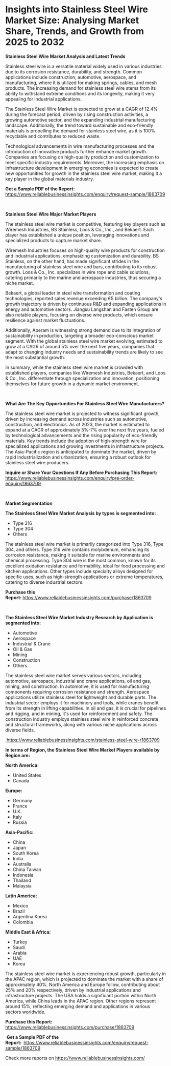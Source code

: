 <p><h1>Insights into Stainless Steel Wire Market Size: Analysing Market Share, Trends, and Growth from 2025 to 2032</h1></p><p><strong>Stainless Steel Wire Market Analysis and Latest Trends</strong></p>
<p><p>Stainless steel wire is a versatile material widely used in various industries due to its corrosion resistance, durability, and strength. Common applications include construction, automotive, aerospace, and manufacturing, where it is utilized for making springs, cables, and mesh products. The increasing demand for stainless steel wire stems from its ability to withstand extreme conditions and its longevity, making it very appealing for industrial applications.</p><p>The Stainless Steel Wire Market is expected to grow at a CAGR of 12.4% during the forecast period, driven by rising construction activities, a growing automotive sector, and the expanding industrial manufacturing landscape. Additionally, the trend toward sustainable and eco-friendly materials is propelling the demand for stainless steel wire, as it is 100% recyclable and contributes to reduced waste.</p><p>Technological advancements in wire manufacturing processes and the introduction of innovative products further enhance market growth. Companies are focusing on high-quality production and customization to meet specific industry requirements. Moreover, the increasing emphasis on infrastructure development in emerging economies is expected to create new opportunities for growth in the stainless steel wire market, making it a key player in the global materials industry.</p></p>
<p><strong>Get a Sample PDF of the Report:&nbsp;</strong> <a href="https://www.reliablebusinessinsights.com/enquiry/request-sample/1863709?utm_campaign=3051&utm_medium=2&utm_source=Github&utm_content=ia&utm_term=01042025&utm_id=stainless-steel-wire">https://www.reliablebusinessinsights.com/enquiry/request-sample/1863709</a></p>
<p>&nbsp;</p>
<p><strong>Stainless Steel Wire Major Market Players</strong></p>
<p><p>The stainless steel wire market is competitive, featuring key players such as Wiremesh Industries, BS Stainless, Loos & Co., Inc., and Bekaert. Each player has established a unique position, leveraging innovations and specialized products to capture market share.</p><p>Wiremesh Industries focuses on high-quality wire products for construction and industrial applications, emphasizing customization and durability. BS Stainless, on the other hand, has made significant strides in the manufacturing of stainless steel wire and bars, contributing to its robust growth. Loos & Co., Inc. specializes in wire rope and cable solutions, catering primarily to the marine and aerospace industries, thus securing a niche market.</p><p>Bekaert, a global leader in steel wire transformation and coating technologies, reported sales revenue exceeding €5 billion. The company's growth trajectory is driven by continuous R&D and expanding applications in energy and automotive sectors. Jiangsu Langshan and Fasten Group are also notable players, focusing on diverse wire products, which ensure resilience against market fluctuations.</p><p>Additionally, Aperam is witnessing strong demand due to its integration of sustainability in production, targeting a broader eco-conscious market segment. With the global stainless steel wire market evolving, estimated to grow at a CAGR of around 5% over the next five years, companies that adapt to changing industry needs and sustainability trends are likely to see the most substantial growth.</p><p>In summary, while the stainless steel wire market is crowded with established players, companies like Wiremesh Industries, Bekaert, and Loos & Co., Inc. differentiate through specialization and innovation, positioning themselves for future growth in a dynamic market environment.</p></p>
<p>&nbsp;</p>
<p><strong>What Are The Key Opportunities For Stainless Steel Wire Manufacturers?</strong></p>
<p><p>The stainless steel wire market is projected to witness significant growth, driven by increasing demand across industries such as automotive, construction, and electronics. As of 2023, the market is estimated to expand at a CAGR of approximately 5%-7% over the next five years, fueled by technological advancements and the rising popularity of eco-friendly materials. Key trends include the adoption of high-strength wire for specialized applications and growing investments in infrastructure projects. The Asia-Pacific region is anticipated to dominate the market, driven by rapid industrialization and urbanization, ensuring a robust outlook for stainless steel wire producers.</p></p>
<p><strong>Inquire or Share Your Questions If Any Before Purchasing This Report:</strong> <a href="https://www.reliablebusinessinsights.com/enquiry/pre-order-enquiry/1863709?utm_campaign=3051&utm_medium=2&utm_source=Github&utm_content=ia&utm_term=01042025&utm_id=stainless-steel-wire">https://www.reliablebusinessinsights.com/enquiry/pre-order-enquiry/1863709</a></p>
<p>&nbsp;</p>
<p><strong>Market Segmentation</strong></p>
<p><strong>The Stainless Steel Wire Market Analysis by types is segmented into:</strong></p>
<p><ul><li>Type 316</li><li>Type 304</li><li>Others</li></ul></p>
<p><p>The stainless steel wire market is primarily categorized into Type 316, Type 304, and others. Type 316 wire contains molybdenum, enhancing its corrosion resistance, making it suitable for marine environments and chemical processing. Type 304 wire is the most common, known for its excellent oxidation resistance and formability, ideal for food processing and kitchen applications. Other types include specialty alloys designed for specific uses, such as high-strength applications or extreme temperatures, catering to diverse industrial sectors.</p></p>
<p><strong>Purchase this Report:&nbsp;</strong><a href="https://www.reliablebusinessinsights.com/purchase/1863709?utm_campaign=3051&utm_medium=2&utm_source=Github&utm_content=ia&utm_term=01042025&utm_id=stainless-steel-wire">https://www.reliablebusinessinsights.com/purchase/1863709</a></p>
<p>&nbsp;</p>
<p><strong>The Stainless Steel Wire Market Industry Research by Application is segmented into:</strong></p>
<p><ul><li>Automotive</li><li>Aerospace</li><li>Industrial & Crane</li><li>Oil & Gas</li><li>Mining</li><li>Construction</li><li>Others</li></ul></p>
<p><p>The stainless steel wire market serves various sectors, including automotive, aerospace, industrial and crane applications, oil and gas, mining, and construction. In automotive, it is used for manufacturing components requiring corrosion resistance and strength. Aerospace applications utilize stainless steel for lightweight and durable parts. The industrial sector employs it for machinery and tools, while cranes benefit from its strength in lifting capabilities. In oil and gas, it is crucial for pipelines and rigging, and in mining, it's used for reinforcement and safety. The construction industry employs stainless steel wire in reinforced concrete and structural frameworks, along with various niche applications across diverse fields.</p></p>
<p><a href="https://www.reliablebusinessinsights.com/stainless-steel-wire-r1863709?utm_campaign=3051&utm_medium=2&utm_source=Github&utm_content=ia&utm_term=01042025&utm_id=stainless-steel-wire">&nbsp;https://www.reliablebusinessinsights.com/stainless-steel-wire-r1863709</a></p>
<p><strong>In terms of Region, the Stainless Steel Wire Market Players available by Region are:</strong></p>
<p>
    <p> <strong> North America: </strong>
        <ul>
            <li>United States</li>
            <li>Canada</li>
        </ul>
        </p> 
    <p> <strong> Europe: </strong>
        <ul>
            <li>Germany</li>
            <li>France</li>
            <li>U.K.</li>
            <li>Italy</li>
            <li>Russia</li>
        </ul>
        </p> 
    <p> <strong> Asia-Pacific: </strong>
        <ul>
            <li>China</li>
            <li>Japan</li>
            <li>South Korea</li>
            <li>India</li>
            <li>Australia</li>
            <li>China Taiwan</li>
            <li>Indonesia</li>
            <li>Thailand</li>
            <li>Malaysia</li>
        </ul>
        </p> 
    <p> <strong> Latin America: </strong>
        <ul>
            <li>Mexico</li>
            <li>Brazil</li>
            <li>Argentina Korea</li>
            <li>Colombia</li>
        </ul>
        </p> 
    <p> <strong> Middle East & Africa: </strong>
        <ul>
            <li>Turkey</li>
            <li>Saudi</li>
            <li>Arabia</li>
            <li>UAE</li>
            <li>Korea</li>
        </ul>
    </p>
    </p>
<p><p>The stainless steel wire market is experiencing robust growth, particularly in the APAC region, which is projected to dominate the market with a share of approximately 40%. North America and Europe follow, contributing about 25% and 20% respectively, driven by industrial applications and infrastructure projects. The USA holds a significant portion within North America, while China leads in the APAC region. Other regions represent around 15%, reflecting emerging demand and applications in various sectors worldwide.</p></p>
<p><strong>Purchase this Report: </strong><a href="https://www.reliablebusinessinsights.com/purchase/1863709?utm_campaign=3051&utm_medium=2&utm_source=Github&utm_content=ia&utm_term=01042025&utm_id=stainless-steel-wire">https://www.reliablebusinessinsights.com/purchase/1863709</a></p>
<p>&nbsp;<strong>Get a Sample PDF of the Report:&nbsp;&nbsp;</strong><a href="https://www.reliablebusinessinsights.com/enquiry/request-sample/1863709?utm_campaign=3051&utm_medium=2&utm_source=Github&utm_content=ia&utm_term=01042025&utm_id=stainless-steel-wire">https://www.reliablebusinessinsights.com/enquiry/request-sample/1863709</a></p>
<p><strong></strong></p>
<p>Check more reports on <a href="https://www.reliablebusinessinsights.com/?utm_campaign=3051&utm_medium=2&utm_source=Github&utm_content=ia&utm_term=01042025&utm_id=stainless-steel-wire">https://www.reliablebusinessinsights.com/</a></p>